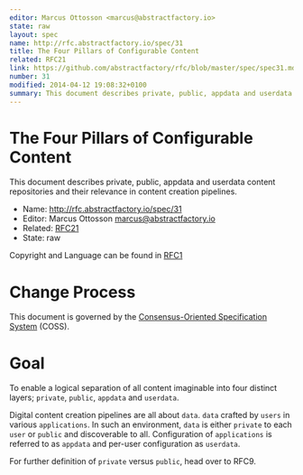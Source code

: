 ```yaml
---
editor: Marcus Ottosson <marcus@abstractfactory.io>
state: raw
layout: spec
name: http://rfc.abstractfactory.io/spec/31
title: The Four Pillars of Configurable Content
related: RFC21
link: https://github.com/abstractfactory/rfc/blob/master/spec/spec31.md
number: 31
modified: 2014-04-12 19:08:32+0100
summary: This document describes private, public, appdata and userdata content repositories and their relevance in content creation pipelines.
---
```


# The Four Pillars of Configurable Content

This document describes private, public, appdata and userdata content repositories and their relevance in content creation pipelines.

* Name: http://rfc.abstractfactory.io/spec/31
* Editor: Marcus Ottosson <marcus@abstractfactory.io>
* Related: [RFC21](http://rfc.abstractfactory.io/spec/21)
* State: raw

Copyright and Language can be found in [RFC1](http://rfc.abstractfactory.io/spec/1)

# Change Process

This document is governed by the [Consensus-Oriented Specification System](http://www.digistan.org/spec:1/COSS) (COSS).

# Goal

To enable a logical separation of all content imaginable into four distinct layers; `private`, `public`, `appdata` and `userdata`.

Digital content creation pipelines are all about `data`. `data` crafted by `users` in various `applications`. In such an environment, `data` is either `private` to each `user` or `public` and discoverable to all. Configuration of `applications` is referred to as `appdata` and per-user configuration as `userdata`.

For further definition of `private` versus `public`, head over to RFC9.